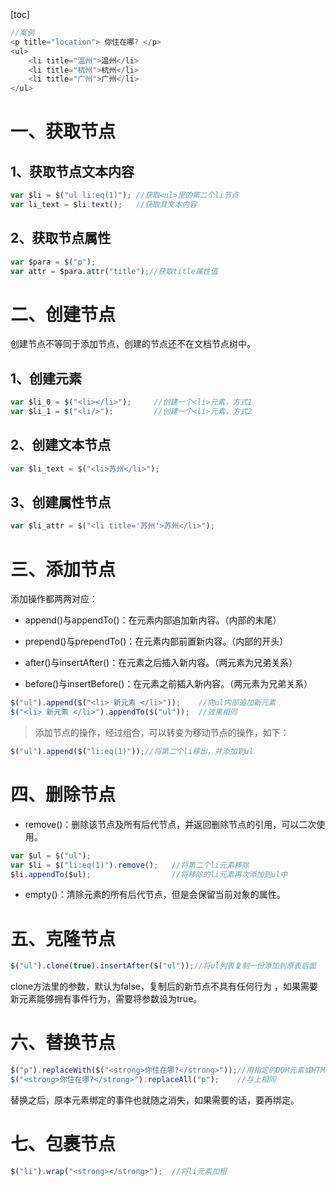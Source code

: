 [toc]

```js
//案例
<p title="location"> 你住在哪? </p>
<ul>
    <li title="温州">温州</li>
    <li title="杭州">杭州</li>
    <li title="广州">广州</li>
</ul>
```

# 一、获取节点

## 1、获取节点文本内容

```js
var $li = $("ul li:eq(1)"); //获取<ul>里的第二个li节点
var li_text = $li.text();   //获取其文本内容
```

## 2、获取节点属性

```js
var $para = $("p");
var attr = $para.attr("title");//获取title属性值
```

# 二、创建节点

创建节点不等同于添加节点，创建的节点还不在文档节点树中。

## 1、创建元素

```js
var $li_0 = $("<li></li>");    	//创建一个<li>元素，方式1
var $li_1 = $("<li/>");    		//创建一个<li>元素，方式2
```

## 2、创建文本节点

```js
var $li_text = $("<li>苏州</li>");
```

## 3、创建属性节点

```js
var $li_attr = $("<li title='苏州'>苏州</li>");
```

# 三、添加节点

添加操作都两两对应：

- append()与appendTo()：在元素内部追加新内容。（内部的末尾）

- prepend()与prependTo()：在元素内部前置新内容。（内部的开头）
- after()与insertAfter()：在元素之后插入新内容。（两元素为兄弟关系）
- before()与insertBefore()：在元素之前插入新内容。（两元素为兄弟关系）

```js
$("ul").append($("<li> 新元素 </li>"));	//向ul内部追加新元素
$("<li> 新元素 </li>").appendTo($("ul"));	//效果相同
```

> 添加节点的操作，经过组合，可以转变为移动节点的操作，如下：

```js
$("ul").append($("li:eq(1)"));//将第二个li移出，并添加到ul
```



# 四、删除节点

- remove()：删除该节点及所有后代节点，并返回删除节点的引用，可以二次使用。

```js
var $ul = $("ul");
var $li = $("li:eq(1)").remove(); 	//将第二个li元素移除
$li.appendTo($ul);					//将移除的li元素再次添加到ul中
```

- empty()：清除元素的所有后代节点，但是会保留当前对象的属性。

# 五、克隆节点

```js
$("ul").clone(true).insertAfter($("ul"));//将ul列表复制一份添加到原表后面
```

clone方法里的参数，默认为false，复制后的新节点不具有任何行为 ，如果需要新元素能够拥有事件行为，需要将参数设为true。

# 六、替换节点

```js
$("p").replaceWith($("<strong>你住在哪?</strong>"));//用指定的DOM元素或HTML替换p元素
$("<strong>你住在哪?</strong>").replaceAll("p");	//与上相同
```

替换之后，原本元素绑定的事件也就随之消失，如果需要的话，要再绑定。

# 七、包裹节点

```js
$("li").wrap("<strong></strong>");	//将li元素加粗
```

